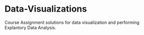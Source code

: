 # Data-Visualizations
Course Assignment solutions for data visualization and performing Explantory Data Analysis.
